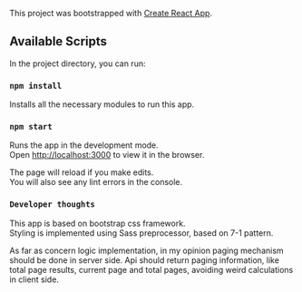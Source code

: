 This project was bootstrapped with [Create React App](https://github.com/facebook/create-react-app).

## Available Scripts

In the project directory, you can run:

### `npm install`

Installs all the necessary modules to run this app.

### `npm start`

Runs the app in the development mode.<br />
Open [http://localhost:3000](http://localhost:3000) to view it in the browser.

The page will reload if you make edits.<br />
You will also see any lint errors in the console.

### `Developer thoughts`

This app is based on bootstrap css framework. <br />
Styling is implemented using Sass preprocessor, based on 7-1 pattern.

As far as concern logic implementation, in my opinion paging mechanism should be done in server side. Api should return paging information, like total page results, current page and total pages, avoiding weird calculations in client side.
